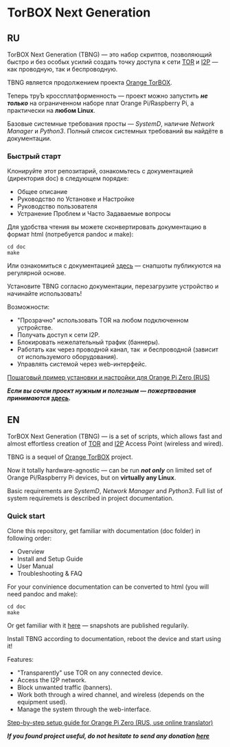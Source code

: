 # TorBOX Next Generation #

## RU
TorBOX Next Generation (TBNG) — это набор скриптов, позволяющий быстро и без особых усилий создать точку доступа к сети [TOR](https://torproject.org) и [I2P](https://geti2p.com) — как проводную, так и беспроводную. 

TBNG является продолжением проекта [Orange TorBOX](https://github.com/znoxx/torbox). 

Теперь труЪ кроссплатформенность — проект можно запустить ___не только___  на ограниченном наборе плат Orange Pi/Raspberry Pi,
а практически на __любом Linux__.

Базовые системные требования просты — _SystemD_, наличие _Network Manager_ и _Python3_. Полный список 
системных требований вы найдёте в документации.

### Быстрый старт

Клонируйте этот репозитарий, ознакомьтесь с документацией (директория doc) в следующем порядке:

* Общее описание
* Руководство по Установке и Настройке
* Руководство пользователя
* Устранение Проблем и Часто Задаваемые вопросы

Для удобства чтения вы можете сконвертировать документацию в формат html (потребуется pandoc и make):
```
cd doc
make
```
Или ознакомиться с документацией [здесь](http://tbng.ml) — снапшоты публикуются на регулярной основе. 

Установите TBNG согласно документации, перезагрузите устройство и начинайте использовать!

Возможности:

* "Прозрачно" использовать TOR на любом подключенном устройстве.
* Получать доступ к сети I2P.
* Блокировать нежелательный трафик (баннеры).
* Работать как через проводной канал, так  и беспроводной (зависит от используемого оборудования).
* Управлять системой через web-интерфейс.

[Пошаговый пример установки и настройки для Orange Pi Zero (RUS)](http://znoxx.me/2018/04/06/poshaghovaia-installiatsiia-tbng-na-orangepi-zero/)

___Если вы сочли проект нужным и полезным — пожертвования принимаются [здесь](http://tbng.ml).___

## EN
TorBOX Next Generation (TBNG) — is a set of scripts, which allows fast and almost effortless creation of [TOR](https://torproject.org) and [I2P](https://geti2p.com) Access Point (wireless and wired).

TBNG is a sequel of [Orange TorBOX](https://github.com/znoxx/torbox) project.

Now it totally hardware-agnostic — can be run ___not only___ on limited set of Orange Pi/Raspberry Pi devices, but on __virtually any Linux__.

Basic requirements are _SystemD_, _Network Manager_ and _Python3_. 
Full list of system requiremets is described in project documentation.

### Quick start

Clone this repository, get familiar with documentation (doc folder) in following order:

* Overview
* Install and Setup Guide
* User Manual
* Troubleshooting & FAQ

For your convinience documentation can be converted to  html (you will need pandoc and make):
```
cd doc
make
```
Or get familiar with it [here](http://tbng.ml) — snapshots are published regularily.

Install TBNG according to documentation, reboot the device and start using it!

Features:

* "Transparently" use TOR on any connected device.
* Access the I2P network.
* Block unwanted traffic (banners).
* Work both through a wired channel, and wireless (depends on the equipment used).
* Manage the system through the web-interface.

[Step-by-step setup guide for Orange Pi Zero (RUS, use online translator)](http://znoxx.me/2018/04/06/poshaghovaia-installiatsiia-tbng-na-orangepi-zero/)

___If you found project useful, do not hesitate to send any donation [here](http://tbng.ml)___